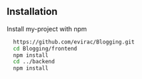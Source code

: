 ## Installation

Install my-project with npm

```bash
  https://github.com/evirac/Blogging.git
  cd Blogging/frontend
  npm install
  cd ../backend
  npm install
```
